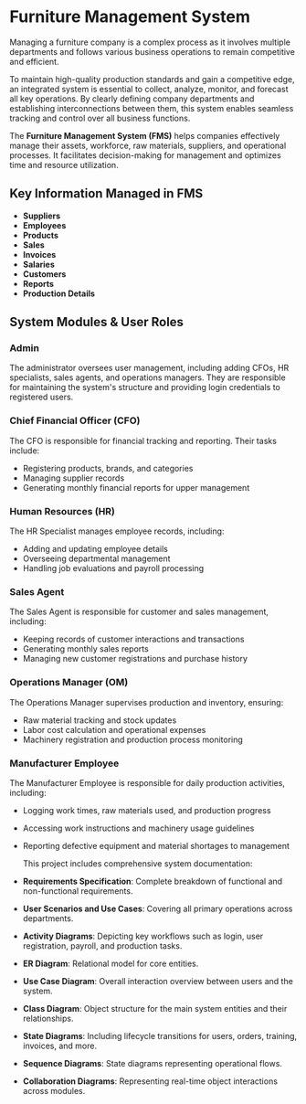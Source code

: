 # Furniture Management System

Managing a furniture company is a complex process as it involves multiple departments and follows various business operations to remain competitive and efficient.

To maintain high-quality production standards and gain a competitive edge, an integrated system is essential to collect, analyze, monitor, and forecast all key operations. By clearly defining company departments and establishing interconnections between them, this system enables seamless tracking and control over all business functions.

The **Furniture Management System (FMS)** helps companies effectively manage their assets, workforce, raw materials, suppliers, and operational processes. It facilitates decision-making for management and optimizes time and resource utilization.

## Key Information Managed in FMS
- **Suppliers**  
- **Employees**  
- **Products**  
- **Sales**  
- **Invoices**  
- **Salaries**  
- **Customers**  
- **Reports**  
- **Production Details**  

## System Modules & User Roles

### Admin  
The administrator oversees user management, including adding CFOs, HR specialists, sales agents, and operations managers. They are responsible for maintaining the system's structure and providing login credentials to registered users.

### Chief Financial Officer (CFO)  
The CFO is responsible for financial tracking and reporting. Their tasks include:  
- Registering products, brands, and categories  
- Managing supplier records  
- Generating monthly financial reports for upper management  

### Human Resources (HR)  
The HR Specialist manages employee records, including:  
- Adding and updating employee details  
- Overseeing departmental management  
- Handling job evaluations and payroll processing  

### Sales Agent  
The Sales Agent is responsible for customer and sales management, including:  
- Keeping records of customer interactions and transactions  
- Generating monthly sales reports  
- Managing new customer registrations and purchase history  

### Operations Manager (OM)  
The Operations Manager supervises production and inventory, ensuring:  
- Raw material tracking and stock updates  
- Labor cost calculation and operational expenses  
- Machinery registration and production process monitoring  

### Manufacturer Employee  
The Manufacturer Employee is responsible for daily production activities, including:  
- Logging work times, raw materials used, and production progress  
- Accessing work instructions and machinery usage guidelines  
- Reporting defective equipment and material shortages to management

  This project includes comprehensive system documentation:
- **Requirements Specification**: Complete breakdown of functional and non-functional requirements.
- **User Scenarios and Use Cases**: Covering all primary operations across departments.
- **Activity Diagrams**: Depicting key workflows such as login, user registration, payroll, and production tasks.
- **ER Diagram**: Relational model for core entities.
- **Use Case Diagram**: Overall interaction overview between users and the system.
- **Class Diagram**: Object structure for the main system entities and their relationships.
- **State Diagrams**: Including lifecycle transitions for users, orders, training, invoices, and more.
- **Sequence Diagrams**: State diagrams representing operational flows.
- **Collaboration Diagrams**: Representing real-time object interactions across modules.

